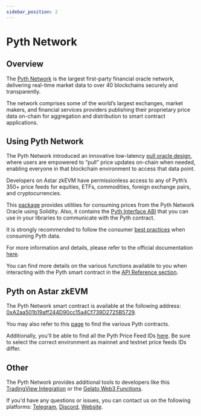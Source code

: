 ```yaml
---
sidebar_position: 2
---
```


# Pyth Network

[Pyth Network]: https://pyth.network/

## Overview

The [Pyth Network] is the largest first-party financial oracle network, delivering real-time market data to over 40 blockchains securely and transparently.

The network comprises some of the world’s largest exchanges, market makers, and financial services providers publishing their proprietary price data on-chain for aggregation and distribution to smart contract applications.

## Using Pyth Network

The Pyth Network introduced an innovative low-latency [pull oracle design](https://docs.pyth.network/documentation/pythnet-price-feeds/on-demand), where users are empowered to “pull” price updates on-chain when needed, enabling everyone in that blockchain environment to access that data point.

Developers on Astar zkEVM have permissionless access to any of Pyth’s 350+ price feeds for equities, ETFs, commodities, foreign exchange pairs, and cryptocurrencies.

This [package](https://github.com/pyth-network/pyth-crosschain/tree/main/target_chains/ethereum/sdk/solidity) provides utilities for consuming prices from the Pyth Network Oracle using Solidity. Also, it contains the [Pyth Interface ABI](https://github.com/pyth-network/pyth-crosschain/blob/main/target_chains/ethereum/sdk/solidity/abis/IPyth.json) that you can use in your libraries to communicate with the Pyth contract.

It is strongly recommended to follow the consumer [best practices](https://docs.pyth.network/documentation/pythnet-price-feeds/best-practices) when consuming Pyth data.

For more information and details, please refer to the official documentation [here](https://docs.pyth.network/documentation).

You can find more details on the various functions available to you when interacting with the Pyth smart contract in the [API Reference section](https://docs.pyth.network/evm).

## Pyth on Astar zkEVM

The Pyth Network smart contract is available at the following address: [0xA2aa501b19aff244D90cc15a4Cf739D2725B5729](https://zkatana.blockscout.com/address/0xA2aa501b19aff244D90cc15a4Cf739D2725B5729).

You may also refer to this [page](https://docs.pyth.network/documentation/pythnet-price-feeds/evm) to find the various Pyth contracts.

Additionally, you'll be able to find all the Pyth Price Feed IDs [here](https://pyth.network/developers/price-feed-ids). Be sure to select the correct environment as mainnet and testnet price feeds IDs differ.

## Other

The Pyth Network provides additional tools to developers like this [TradingView Integration](https://docs.pyth.network/guides/how-to-create-tradingview-charts) or the [Gelato Web3 Functions](https://docs.pyth.network/guides/how-to-schedule-price-updates-with-gelato).

If you'd have any questions or issues, you can contact us on the following platforms: [Telegram](https://t.me/Pyth_Network), [Discord](https://discord.gg/invite/PythNetwork), [Website](https://pyth.network/contact).
